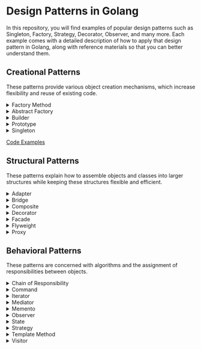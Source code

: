 # Design Patterns in Golang
In this repository, you will find examples of popular design patterns such as Singleton, Factory, Strategy, Decorator, Observer, and many more. Each example comes with a detailed description of how to apply that design pattern in Golang, along with reference materials so that you can better understand them.

## Creational Patterns
These patterns provide various object creation mechanisms, which increase flexibility and reuse of existing code.

<details>
    <summary> Factory Method</summary>
    <br>
    <p> Level of difficult: &#9733; &#9733; &#x2606; &#x2606; &#x2606;</p>
    <p> Popular: &#9733; &#9733; &#9733; &#x2606; &#x2606;</p>
</details>

<details>
    <summary> Abstract Factory</summary>
</details>

<details>
    <summary> Builder</summary>
</details>

<details>
    <summary> Prototype</summary>
</details>

<details>
    <summary> Singleton</summary>
</details>

[Code Examples](https://github.com/)
## Structural Patterns
These patterns explain how to assemble objects and classes into larger structures while keeping these structures flexible and efficient.

<details>
    <summary> Adapter</summary>
</details>

<details>
    <summary> Bridge</summary>
</details>

<details>
    <summary> Composite</summary>
</details>

<details>
    <summary> Decorator</summary>
</details>

<details>
    <summary> Facade</summary>
</details>

<details>
    <summary> Flyweight</summary>
</details>

<details>
    <summary> Proxy</summary>
</details>

## Behavioral Patterns
These patterns are concerned with algorithms and the assignment of responsibilities between objects.

<details>
    <summary> Chain of Responsibility</summary>
</details>

<details>
    <summary> Command</summary>
</details>

<details>
    <summary> Iterator</summary>
</details>

<details>
    <summary> Mediator</summary>
</details>

<details>
    <summary> Memento</summary>
</details>

<details>
    <summary> Observer</summary>
</details>

<details>
    <summary> State</summary>
</details>

<details>
    <summary> Strategy</summary>
</details>

<details>
    <summary> Template Method</summary>
</details>

<details>
    <summary> Visitor</summary>
</details>

